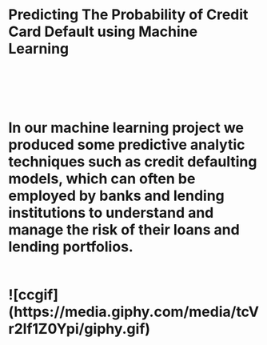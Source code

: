 <h1> Predicting The Probability of Credit Card Default using Machine Learning  

<br><br>
<p>In our machine learning project we produced some predictive analytic techniques such as credit defaulting models, which can often be employed by banks and lending institutions to understand and manage the risk of their loans and lending portfolios.
</p>
<br>
![ccgif](https://media.giphy.com/media/tcVr2lf1Z0Ypi/giphy.gif)
